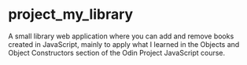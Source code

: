 # project_my_library


A small library web application where you can add and remove books created in JavaScript, 
mainly to apply what I learned in the Objects and Object Constructors section of the Odin Project JavaScript course.
  
